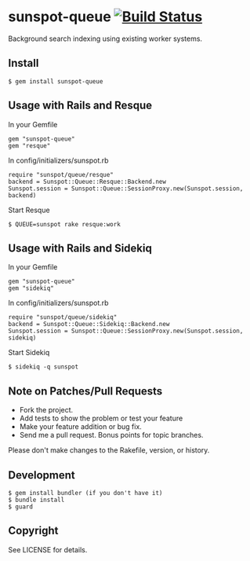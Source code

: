 # sunspot-queue [![Build Status](https://secure.travis-ci.org/gaffneyc/sunspot-queue.png?branch=master)](http://travis-ci.org/gaffneyc/sunspot-queue)

Background search indexing using existing worker systems.

## Install

    $ gem install sunspot-queue

## Usage with Rails and Resque

In your Gemfile

    gem "sunspot-queue"
    gem "resque"

In config/initializers/sunspot.rb

    require "sunspot/queue/resque"
    backend = Sunspot::Queue::Resque::Backend.new
    Sunspot.session = Sunspot::Queue::SessionProxy.new(Sunspot.session, backend)

Start Resque

    $ QUEUE=sunspot rake resque:work

## Usage with Rails and Sidekiq

In your Gemfile

    gem "sunspot-queue"
    gem "sidekiq"

In config/initializers/sunspot.rb

    require "sunspot/queue/sidekiq"
    backend = Sunspot::Queue::Sidekiq::Backend.new
    Sunspot.session = Sunspot::Queue::SessionProxy.new(Sunspot.session, sidekiq)

Start Sidekiq

    $ sidekiq -q sunspot

## Note on Patches/Pull Requests

* Fork the project.
* Add tests to show the problem or test your feature
* Make your feature addition or bug fix.
* Send me a pull request. Bonus points for topic branches.

Please don't make changes to the Rakefile, version, or history.

## Development

    $ gem install bundler (if you don't have it)
    $ bundle install
    $ guard

## Copyright

See LICENSE for details.
